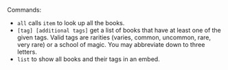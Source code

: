 Commands:
- ``all`` calls ``item`` to look up all the books. 
- ``[tag] [additional tags]`` get a list of books that have at least one of the given tags. Valid tags are rarities (varies, common, uncommon, rare, very rare) or a school of magic. You may abbreviate down to three letters.
- ``list`` to show all books and their tags in an embed.
